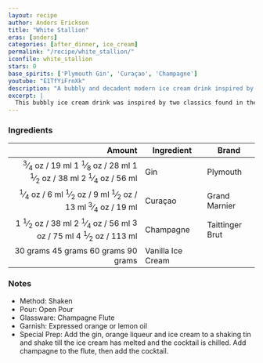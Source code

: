 ```yaml
---
layout: recipe
author: Anders Erickson
title: "White Stallion"
eras: [anders]
categories: [after_dinner, ice_cream]
permalink: "/recipe/white_stallion/"
iconfile: white_stallion
stars: 0
base_spirits: ['Plymouth Gin', 'Curaçao', 'Champagne']
youtube: "E1TfYiFrnXk"
description: "A bubbly and decadent modern ice cream drink inspired by classic Savoy cocktails, featuring gin, Grand Marnier, and Champagne."
excerpt: |
  This bubbly ice cream drink was inspired by two classics found in the Savoy Cocktail Book - the White Cargo and the Silver Stallion.
---
```


### Ingredients

|   Amount | Ingredient        | Brand           |
| -------: | ----------------- | --------------- |
|  <span class="onex active"> <sup>3</sup>&frasl;<sub>4</sub> oz  / 19 ml</span> <span class="onehalfx">1 <sup>1</sup>&frasl;<sub>8</sub> oz  / 28 ml</span> <span class="twox">1 <sup>1</sup>&frasl;<sub>2</sub> oz  / 38 ml</span> <span class="threex">2 <sup>1</sup>&frasl;<sub>4</sub> oz  / 56 ml</span>| Gin               | Plymouth        |
|  <span class="onex active"> <sup>1</sup>&frasl;<sub>4</sub> oz  / 6 ml</span> <span class="onehalfx"> <sup>1</sup>&frasl;<sub>2</sub> oz  / 9 ml</span> <span class="twox"> <sup>1</sup>&frasl;<sub>2</sub> oz  / 13 ml</span> <span class="threex"> <sup>3</sup>&frasl;<sub>4</sub> oz  / 19 ml</span>| Curaçao           | Grand Marnier   |
|   <span class="onex active">1 <sup>1</sup>&frasl;<sub>2</sub> oz  / 38 ml</span> <span class="onehalfx">2 <sup>1</sup>&frasl;<sub>4</sub> oz  / 56 ml</span> <span class="twox">3 oz  / 75 ml</span> <span class="threex">4 <sup>1</sup>&frasl;<sub>2</sub> oz  / 113 ml</span>| Champagne         | Taittinger Brut |
| <span class="onex active">30 grams </span> <span class="onehalfx">45 grams </span> <span class="twox">60 grams </span> <span class="threex">90 grams </span>| Vanilla Ice Cream |

### Notes

- Method: Shaken
- Pour: Open Pour
- Glassware: Champagne Flute
- Garnish: Expressed orange or lemon oil
- Special Prep: Add the gin, orange liqueur and ice cream to a shaking tin and shake till the ice cream has melted and the cocktail is chilled. Add champagne to the flute, then add the cocktail.

    
<script type="application/ld+json">
{
  "@context": "https://schema.org",
  "@type": "Recipe",
  "author": {
    "@type": "Person",
    "name": "{{ page.author }}"
    },
  "image": "{%- for page in page.categories limit: 1 %}{% assign cat = site.data.categories | where: "slug", page | first %}{{ site.url }}{{ site.baseurl}}/assets/images/category_{{cat.slug}}.svg{% endfor -%}",
  "description": "{{ page.excerpt | strip_html | replace: '"', "'" }}",
  "recipeIngredient": [
  " 0.75 oz Gin",
  " 0.25 oz Curaçao",
  "1.5 oz Champagne",
  "30 grams Vanilla Ice Cream"
    ],
  "name": "{{ page.title }}",
  "recipeInstructions": [
    {
      "@type": "HowToStep",
      "text": "- Method: Shaken"
    },
    {
      "@type": "HowToStep",
      "text": "- Pour: Open Pour"
    },
    {
      "@type": "HowToStep",
      "text": "- Glassware: Champagne Flute"
    },
    {
      "@type": "HowToStep",
      "text": "- Garnish: Expressed orange or lemon oil"
    },
    {
      "@type": "HowToStep",
      "text": "- Special Prep: Add the gin, orange liqueur and ice cream to a shaking tin and shake till the ice cream has melted and the cocktail is chilled. Add champagne to the flute, then add the cocktail."
    }
    ],
  "recipeYield": "1 cocktail",
  "recipeCategory": "cocktail",
  {% if page.stars and site.data.ratings[page.iconfile].ratings -%}"aggregateRating": {
   "@type": "AggregateRating",
   "ratingValue": "{%- include stars_metadata.html %}",
   "bestRating": "5",
   "reviewCount": "2"},{%- endif %}
  "recipeCuisine": "global",
  "prepTime": "PT20M",
  "cookTime": "PT15S",
  "keywords": "{{ page.title }}, cocktail, {{ page.eras }}, {%- include category_metadata.html -%}, {%- include spirits_metadata.html -%}"
}
</script>

    